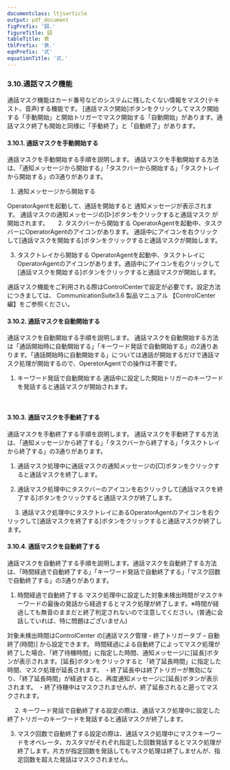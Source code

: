 ```yaml
---
documentclass: ltjsarticle
output: pdf_document
figPrefix: '図.'
figureTitle: 図
tableTitle: 表
tblPrefix: '表.'
eqnPrefix: '式'
equationTitle: '式.'
---
```


### 3.10.通話マスク機能
通話マスク機能はカード番号などのシステムに残したくない情報をマスク(テキスト、音声)する機能です。
[通話マスク開始]ボタンをクリックしてマスク開始する「手動開始」と開始トリガーでマスク開始する「自動開始」があります。通話マスク終了も開始と同様に「手動終了」と「自動終了」があります。

#### 3.10.1. 通話マスクを手動開始する
通話マスクを手動開始する手順を説明します。
通話マスクを手動開始する方法は、「通知メッセージから開始する」「タスクバーから開始する」「タスクトレイから開始する」の3通りがあります。

1.	通知メッセージから開始する

OperatorAgentを起動して、通話を開始すると
通知メッセージが表示されます。
通話マスクの通知メッセージの[▷]ボタンをクリックすると通話マスク
が開始されます。
 
2.	タスクバーから開始する
OperatorAgentを起動中、タスクバーにOperatorAgentのアイコンがあります。
通話中にアイコンを右クリックして[通話マスクを開始する]ボタンをクリックすると通話マスクが開始します。


3.	タスクトレイから開始する
OperatorAgentを起動中、タスクトレイにOperatorAgentのアイコンがあります。通話中にアイコンを右クリックして[通話マスクを開始する]ボタンをクリックすると通話マスクが開始します。

通話マスク機能をご利用される際はControlCenterで設定が必要です。設定方法につきましては、
CommunicationSuite3.6 製品マニュアル 【ControlCenter編】をご参照ください。
 
#### 3.10.2. 通話マスクを自動開始する
通話マスクを自動開始する手順を説明します。
通話マスクを自動開始する方法は「通話開始時に自動開始する」「キーワード発話で自動開始する」の2通りあります。「通話開始時に自動開始する」については通話が開始するだけで通話マスク処理が開始するので、OperetorAgentでの操作は不要です。

1.	キーワード発話で自動開始する
通話中に設定した開始トリガーのキーワードを発話すると通話マスクが開始されます。


 
#### 3.10.3. 通話マスクを手動終了する
通話マスクを手動終了する手順を説明します。
通話マスクを手動終了する方法は、「通知メッセージから終了する」「タスクバーから終了する」「タスクトレイから終了する」の3通りがあります。

1.	通話マスク処理中に通話マスクの通知メッセージの[□]ボタンをクリックすると通話マスクを終了します。


2.	通話マスク処理中にタスクバーのアイコンを右クリックして[通話マスクを終了する]ボタンをクリックすると通話マスクが終了します。

 
3.	通話マスク処理中にタスクトレイにあるOperatorAgentのアイコンを右クリックして[通話マスクを終了する]ボタンをクリックすると通話マスクが終了します。


#### 3.10.4. 通話マスクを自動終了する
通話マスクを自動終了する手順を説明します。通話マスクを自動終了する方法は、「時間経過で自動終了する」「キーワード発話で自動終了する」「マスク回数で自動終了する」の3通りがあります。

1.	時間経過で自動終了する
マスク処理中に設定した対象未検出時間がマスクキーワードの最後の発話から経過するとマスク処理が終了します。※時間が経過しても無音のままだと終了判定されないので注意してください。(普通に会話していれば、特に問題はございません)


対象未検出時間はControlCenter の[通話マスク管理 - 終了トリガータブ – 自動終了(時間)] から設定できます。
時間経過による自動終了によってマスク処理が終了した場合、「終了待機時間」に指定した時間、通知メッセージに[延長]ボタンが表示されます。[延長]ボタンをクリックすると「終了延長時間」に指定した時間、マスク処理が延長されます。
・終了延長中は終了トリガーが無効になり、「終了延長時間」が経過すると、再度通知メッセージに[延長]ボタンが表示されます。
・終了待機中はマスクされませんが、終了延長されると遡ってマスクされます。

 
2.	キーワード発話で自動終了する設定の際は、通話マスク処理中に設定した終了トリガーのキーワードを発話すると通話マスクが終了します。
 

3.	マスク回数で自動終了する設定の際は、通話マスク処理中にマスクキーワードをオペレータ、カスタマがそれぞれ指定した回数発話するとマスク処理が終了します。片方が指定回数を発話してもマスク処理は終了しませんが、指定回数を超えた発話はマスクされません。
